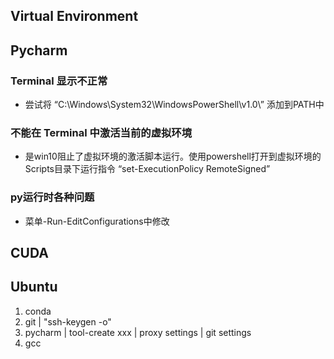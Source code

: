 ## Virtual Environment

## Pycharm
### Terminal 显示不正常
- 尝试将 “C:\Windows\System32\WindowsPowerShell\v1.0\” 添加到PATH中
### 不能在 Terminal 中激活当前的虚拟环境
- 是win10阻止了虚拟环境的激活脚本运行。使用powershell打开到虚拟环境的Scripts目录下运行指令 “set-ExecutionPolicy RemoteSigned”
### py运行时各种问题
- 菜单-Run-EditConfigurations中修改
## CUDA

## Ubuntu
1. conda
2. git | "ssh-keygen -o"
3. pycharm | tool-create xxx | proxy settings | git settings
4. gcc
